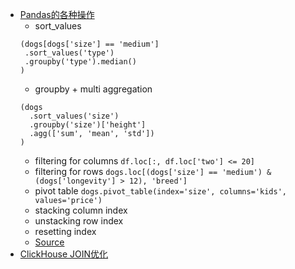 
- [Pandas的各种操作](https://mp.weixin.qq.com/s/Rkz0fbI_Qw0dR4q_yvjszQ)
  - sort_values
   ```shell
   (dogs[dogs['size'] == 'medium']
    .sort_values('type')
    .groupby('type').median()
   )
   ```
  - groupby + multi aggregation
   ```shell
   (dogs
     .sort_values('size')
     .groupby('size')['height']
     .agg(['sum', 'mean', 'std'])
   )
   ```
  - filtering for columns `df.loc[:, df.loc['two'] <= 20]`
  - filtering for rows `dogs.loc[(dogs['size'] == 'medium') & (dogs['longevity'] > 12), 'breed']`
  - pivot table `dogs.pivot_table(index='size', columns='kids', values='price')`
  - stacking column index
  - unstacking row index
  - resetting index
  - [Source](https://pandastutor.com/index.html)
- [ClickHouse JOIN优化](https://mp.weixin.qq.com/s/SN1bbddO_qYmAWLSz3IhsA)
  


